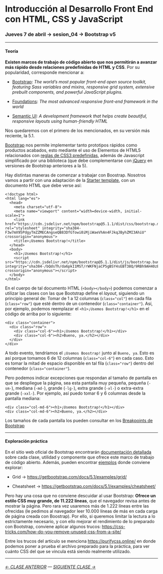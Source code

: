 # Introducción al Desarrollo Front End con HTML, CSS y JavaScript

### Jueves 7 de abril → sesion_04 → Bootstrap v5

- - - - - - - - 

#### Teoría

**Existen marcos de trabajo de código abierto que nos permitirán a avanzar más rápido desde relaciones predefinidas de HTML y CSS**. Por su popularidad, corresponde mencionar a:

- [Bootstrap](https://getbootstrap.com/): *The world’s most popular front-end open source toolkit, featuring Sass variables and mixins, responsive grid system, extensive prebuilt components, and powerful JavaScript plugins.*

- [Foundations](https://get.foundation/): *The most advanced responsive front-end framework in the world* 

- [Semantic UI](https://semantic-ui.com/): *A development framework that helps create beautiful, responsive layouts using human-friendly HTML*

Nos quedaremos con el primero de los mencionados, en su versión más reciente, la 5.1. 

[Bootstrap](https://getbootstrap.com/) nos permite implementar tanto prototipos rápidos como productos acabados, esto mediante el uso de Elementos de HTML5 relacionados con [reglas de CSS3 predefinidas](https://cdn.jsdelivr.net/npm/bootstrap@5.1.1/dist/css/bootstrap.css), además de Javascript simplificado por una biblioteca (que debe complementarse con [jQuery](https://jquery.com/) en versiones de Bootstrap anteriores a la 5).

Hay distintas maneras de comenzar a trabajar con Boostrap. Nosotros vamos a partir con una adaptación de la [Starter template](https://getbootstrap.com/docs/5.1/getting-started/introduction/#starter-template), con un documento HTML que debe verse así: 

```
<!doctype html>
<html lang="es">
  <head>
    <meta charset="utf-8">
    <meta name="viewport" content="width=device-width, initial-scale=1">
    <link href="https://cdn.jsdelivr.net/npm/bootstrap@5.1.1/dist/css/bootstrap.min.css" rel="stylesheet" integrity="sha384-F3w7mX95PdgyTmZZMECAngseQB83DfGTowi0iMjiWaeVhAn4FJkqJByhZMI3AhiU" crossorigin="anonymous">
    <title>¡Usemos Bootstrap!</title>
  </head>
  <body>
    <h1>¡Usemos Bootstrap!</h1>
    <script src="https://cdn.jsdelivr.net/npm/bootstrap@5.1.1/dist/js/bootstrap.bundle.min.js" integrity="sha384-/bQdsTh/da6pkI1MST/rWKFNjaCP5gBSY4sEBT38Q/9RBh9AH40zEOg7Hlq2THRZ" crossorigin="anonymous"></script>
  </body>
</html>
```

En el cuerpo de tal documento HTML (`<body></body>`) podemos comenzar a utilizar las clases con las que Bootstrap define el *layout*, siguiendo un principio general de: Tomar de 1 a 12 columnas (`class="col"`) en cada fila (`class="row"`) que esté dentro de un contenedor (`class="container"`). Así, por ejemplo, podemos reemplazar el `<h1>¡Usemos Bootstrap!</h1>` en el código de arriba por lo siguiente:

```
<div class="container">
  <div class="row">
    <div class="col-6"><h1>¡Usemos Bootstrap!</h1></div>
    <div class="col-6"><h2>Bueno, ya.</h2></div>
  </div>
</div>
```

A todo evento, tendríamos el `¡Usemos Boostrap!` junto al `Bueno, ya`. Esto es así porque tomamos 6 de 12 columnas (`class="col-6"`) en cada caso. Esto es tomar la mitad de espacio disponible en tal fila (`class="row"`) dentro del contenedor (`class="container"`).

Pero podemos indicar excepciones que respondan al tamaño de pantalla en que se despliegue la página, sea esta pantalla muy pequeña, pequeña (`-sm-`), mediana (`-md-`), grande (`-lg-`), extra grande (`-xl-`) o extra-extra grande (`-xxl-`). Por ejemplo, así puedo tomar 6 y 6 columnas desde la pantalla mediana:

```
<div class="col-md-6"><h1>¡Usemos Bootstrap!</h1></div>
<div class="col-md-6"><h2>Bueno, ya.</h2></div> 
```

Los tamaños de cada pantalla los pueden consultar en los [Breakpoints de Bootstrap](https://getbootstrap.com/docs/5.1/layout/breakpoints/#available-breakpoints)

- - - - - - 

#### Exploración práctica

En el sitio web oficial de Bootstrap encontrarán [documentación detallada](https://getbootstrap.com/docs/5.1/getting-started/introduction/) sobre cada clase, utilidad y componente que ofrece este marco de trabajo de código abierto. Además, pueden encontrar [ejemplos](https://getbootstrap.com/docs/5.1/examples/) donde conviene explorar: 

- Grid → https://getbootstrap.com/docs/5.1/examples/grid/

- Cheatsheet → https://getbootstrap.com/docs/5.1/examples/cheatsheet/

Pero hay una cosa que no conviene descuidar al usar Bootstrap: **Ofrece un estilo CSS muy grande, de 11.222 líneas**, que el navegador revisa antes de mostrar la página. Pero rara vez usaremos más de 1.222 líneas entre las ofrecidas (le pedimos al navegador leer 10.000 líneas de más en cada carga de página creada con Boostrap). Por ello, si queremos limitar la lectura a lo estrictamente necesario, y con ello mejorar el rendimiento de lo preparado con Bootstrap, conviene aplicar algunos trucos: https://css-tricks.com/how-do-you-remove-unused-css-from-a-site/ 

Entre los trucos del artículo se menciona https://purifycss.online/ en donde podemos poner a prueba el archivo preparado para la práctica, para ver cuánto CSS del que se vincula está siendo realmente utilizado.

- - - - - - - 

###### [← CLASE ANTERIOR](https://github.com/profesorfaco/front-end/tree/main/sesion_03) — [SIGUIENTE CLASE →](https://github.com/profesorfaco/front-end/tree/main/sesion_05)
